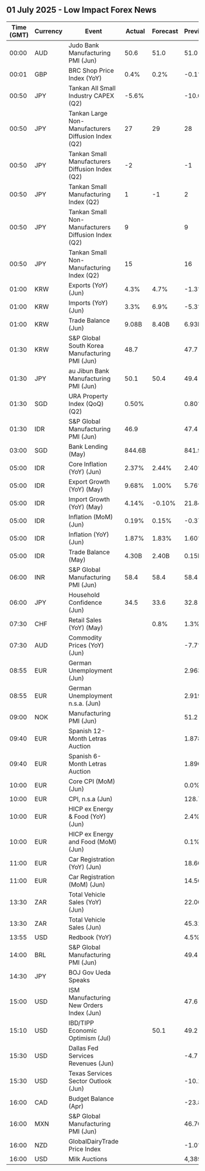 ## 01 July 2025 - Low Impact Forex News

| Time (GMT) | Currency | Event | Actual | Forecast | Previous |
|------|----------|-------|--------|----------|----------|
| 00:00 | AUD | Judo Bank Manufacturing PMI (Jun) | 50.6 | 51.0 | 51.0 |
| 00:01 | GBP | BRC Shop Price Index (YoY) | 0.4% | 0.2% | -0.1% |
| 00:50 | JPY | Tankan All Small Industry CAPEX (Q2) | -5.6% |  | -10.0% |
| 00:50 | JPY | Tankan Large Non-Manufacturers Diffusion Index (Q2) | 27 | 29 | 28 |
| 00:50 | JPY | Tankan Small Manufacturers Diffusion Index (Q2) | -2 |  | -1 |
| 00:50 | JPY | Tankan Small Manufacturing Index (Q2) | 1 | -1 | 2 |
| 00:50 | JPY | Tankan Small Non-Manufacturers Diffusion Index (Q2) | 9 |  | 9 |
| 00:50 | JPY | Tankan Small Non-Manufacturing Index (Q2) | 15 |  | 16 |
| 01:00 | KRW | Exports (YoY) (Jun) | 4.3% | 4.7% | -1.3% |
| 01:00 | KRW | Imports (YoY) (Jun) | 3.3% | 6.9% | -5.3% |
| 01:00 | KRW | Trade Balance (Jun) | 9.08B | 8.40B | 6.93B |
| 01:30 | KRW | S&P Global South Korea Manufacturing PMI (Jun) | 48.7 |  | 47.7 |
| 01:30 | JPY | au Jibun Bank Manufacturing PMI (Jun) | 50.1 | 50.4 | 49.4 |
| 01:30 | SGD | URA Property Index (QoQ) (Q2) | 0.50% |  | 0.80% |
| 01:30 | IDR | S&P Global Manufacturing PMI (Jun) | 46.9 |  | 47.4 |
| 03:00 | SGD | Bank Lending (May) | 844.6B |  | 841.9B |
| 05:00 | IDR | Core Inflation (YoY) (Jun) | 2.37% | 2.44% | 2.40% |
| 05:00 | IDR | Export Growth (YoY) (May) | 9.68% | 1.00% | 5.76% |
| 05:00 | IDR | Import Growth (YoY) (May) | 4.14% | -0.10% | 21.84% |
| 05:00 | IDR | Inflation (MoM) (Jun) | 0.19% | 0.15% | -0.37% |
| 05:00 | IDR | Inflation (YoY) (Jun) | 1.87% | 1.83% | 1.60% |
| 05:00 | IDR | Trade Balance (May) | 4.30B | 2.40B | 0.15B |
| 06:00 | INR | S&P Global Manufacturing PMI (Jun) | 58.4 | 58.4 | 58.4 |
| 06:00 | JPY | Household Confidence (Jun) | 34.5 | 33.6 | 32.8 |
| 07:30 | CHF | Retail Sales (YoY) (May) |  | 0.8% | 1.3% |
| 07:30 | AUD | Commodity Prices (YoY) (Jun) |  |  | -7.7% |
| 08:55 | EUR | German Unemployment (Jun) |  |  | 2.963M |
| 08:55 | EUR | German Unemployment n.s.a. (Jun) |  |  | 2.919M |
| 09:00 | NOK | Manufacturing PMI (Jun) |  |  | 51.2 |
| 09:40 | EUR | Spanish 12-Month Letras Auction |  |  | 1.878% |
| 09:40 | EUR | Spanish 6-Month Letras Auction |  |  | 1.890% |
| 10:00 | EUR | Core CPI (MoM) (Jun) |  |  | 0.0% |
| 10:00 | EUR | CPI, n.s.a (Jun) |  |  | 128.71 |
| 10:00 | EUR | HICP ex Energy & Food (YoY) (Jun) |  |  | 2.4% |
| 10:00 | EUR | HICP ex Energy and Food (MoM) (Jun) |  |  | 0.1% |
| 11:00 | EUR | Car Registration (YoY) (Jun) |  |  | 18.60% |
| 11:00 | EUR | Car Registration (MoM) (Jun) |  |  | 14.50% |
| 13:30 | ZAR | Total Vehicle Sales (YoY) (Jun) |  |  | 22.00% |
| 13:30 | ZAR | Total Vehicle Sales (Jun) |  |  | 45.31K |
| 13:55 | USD | Redbook (YoY) |  |  | 4.5% |
| 14:00 | BRL | S&P Global Manufacturing PMI (Jun) |  |  | 49.4 |
| 14:30 | JPY | BOJ Gov Ueda Speaks |  |  |  |
| 15:00 | USD | ISM Manufacturing New Orders Index (Jun) |  |  | 47.6 |
| 15:10 | USD | IBD/TIPP Economic Optimism (Jul) |  | 50.1 | 49.2 |
| 15:30 | USD | Dallas Fed Services Revenues (Jun) |  |  | -4.7 |
| 15:30 | USD | Texas Services Sector Outlook (Jun) |  |  | -10.1 |
| 16:00 | CAD | Budget Balance (Apr) |  |  | -23.88B |
| 16:00 | MXN | S&P Global Manufacturing PMI (Jun) |  |  | 46.70 |
| 16:00 | NZD | GlobalDairyTrade Price Index |  |  | -1.0% |
| 16:00 | USD | Milk Auctions |  |  | 4,389.0 |
